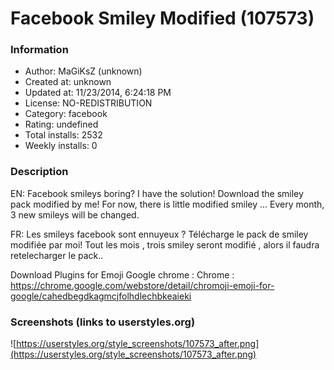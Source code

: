 # Facebook Smiley Modified (107573)

### Information
- Author: MaGiKsZ (unknown)
- Created at: unknown
- Updated at: 11/23/2014, 6:24:18 PM
- License: NO-REDISTRIBUTION
- Category: facebook
- Rating: undefined
- Total installs: 2532
- Weekly installs: 0


### Description
EN:
Facebook smileys boring? 
I have the solution! 
Download the smiley pack modified by me!
For now, there is little modified smiley ... Every month, 3 new smileys will be changed.

FR: 
Les smileys facebook sont ennuyeux ? 
Télécharge le pack de smiley modifiée par moi!
Tout les mois , trois smiley seront modifié , alors il faudra retelecharger le pack..

Download Plugins for  Emoji Google chrome :
Chrome : https://chrome.google.com/webstore/detail/chromoji-emoji-for-google/cahedbegdkagmcjfolhdlechbkeaieki


### Screenshots (links to userstyles.org)
![https://userstyles.org/style_screenshots/107573_after.png](https://userstyles.org/style_screenshots/107573_after.png)


